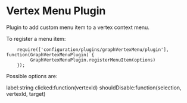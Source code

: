 Vertex Menu Plugin
=================

Plugin to add custom menu item to a vertex context menu.

To register a menu item:

        require(['configuration/plugins/graphVertexMenu/plugin'], function(GraphVertexMenuPlugin) {
             GraphVertexMenuPlugin.registerMenuItem(options)
        });


Possible options are:

label:string
clicked:function(vertexId)
shouldDisable:function(selection, vertexId, target)
